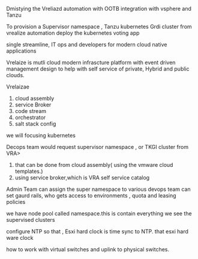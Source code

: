 Dmistying the Vreliazd automation with OOTB integration with vsphere and Tanzu

To provision a Supervisor namespace , Tanzu kubernetes Grdi cluster from vrealize automation
deploy the kubernetes voting app

single streamline, IT ops and developers for modern cloud native applications

Vrelaize is mutli cloud modern infrascture platform with event driven management
design to help with self service of private, Hybrid and public clouds.

Vrelaizae
1) cloud assembly
2) service Broker
3) code stream
4) orchestrator
5) salt stack config

we will focusing kubernetes

Decops team would request supervisor namespace , or TKGI cluster from VRA>
1) that can be done from cloud assembly( using the vmware cloud templates.)
2) using service broker,which is VRA self service catalog

Admin Team can assign the super namespace to various devops team
can set gaurd rails, who gets access to environments , quota and leasing policies

we have node pool called namespace.this is contain everything 
we see the supervised clusters

configure NTP so that , 
Esxi hard clock is time sync to NTP. that esxi hard ware clock 

how to work with virtual switches and uplink to physical  switches.




